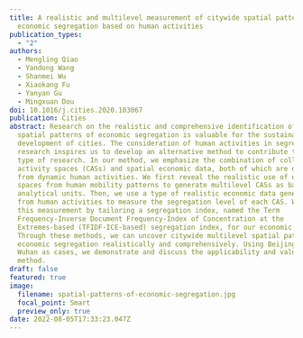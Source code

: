 ```yaml
---
title: A realistic and multilevel measurement of citywide spatial patterns of
  economic segregation based on human activities
publication_types:
  - "2"
authors:
  - Mengling Qiao
  - Yandong Wang
  - Shanmei Wu
  - Xiaokang Fu
  - Yanyan Gu
  - Mingxuan Dou
doi: 10.1016/j.cities.2020.103067
publication: Cities
abstract: Research on the realistic and comprehensive identification of citywide
  spatial patterns of economic segregation is valuable for the sustainable
  development of cities. The consideration of human activities in segregation
  research inspires us to develop an alternative method to contribute to this
  type of research. In our method, we emphasize the combination of collective
  activity spaces (CASs) and spatial economic data, both of which are obtained
  from dynamic human activities. We first reveal the realistic use of urban
  spaces from human mobility patterns to generate multilevel CASs as basic
  analytical units. Then, we use a type of realistic economic data generated
  from human activities to measure the segregation level of each CAS. We realize
  this measurement by tailoring a segregation index, named the Term
  Frequency-Inverse Document Frequency-Index of Concentration at the
  Extremes-based (TFIDF-ICE-based) segregation index, for our economic data.
  Through these methods, we can uncover citywide multilevel spatial patterns of
  economic segregation realistically and comprehensively. Using Beijing and
  Wuhan as cases, we demonstrate and discuss the applicability and value of our
  method.
draft: false
featured: true
image:
  filename: spatial-patterns-of-economic-segregation.jpg
  focal_point: Smart
  preview_only: true
date: 2022-08-05T17:33:23.047Z
---
```

